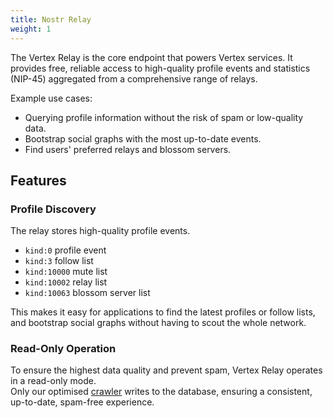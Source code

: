 ```yaml
---
title: Nostr Relay
weight: 1
---
```


The Vertex Relay is the core endpoint that powers Vertex services. It provides free, reliable access to high-quality profile events and statistics (NIP-45) aggregated from a comprehensive range of relays.

Example use cases:
- Querying profile information without the risk of spam or low-quality data.
- Bootstrap social graphs with the most up-to-date events.
- Find users' preferred relays and blossom servers.

## Features

### Profile Discovery

The relay stores high-quality profile events.

- `kind:0` profile event  
- `kind:3` follow list  
- `kind:10000` mute list
- `kind:10002` relay list
- `kind:10063` blossom server list

This makes it easy for applications to find the latest profiles or follow lists, and bootstrap social graphs without having to scout the whole network.

### Read-Only Operation

To ensure the highest data quality and prevent spam, Vertex Relay operates in a read-only mode.  
Only our optimised [crawler](https://github.com/vertex-lab/crawler_v2) writes to the database,  ensuring a consistent, up-to-date, spam-free experience.
